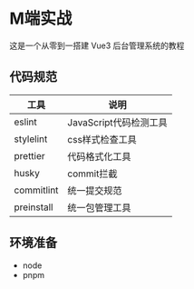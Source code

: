 # M端实战

这是一个从零到一搭建 Vue3 后台管理系统的教程

## 代码规范

| 工具        | 说明                   |
| ----------- | ---------------------- |
| eslint      | JavaScript代码检测工具 |
| stylelint   | css样式检查工具        |
| prettier    | 代码格式化工具         |
| husky       | commit拦截             |
| commitlint  | 统一提交规范           |
| preinstall  | 统一包管理工具         |



## 环境准备

- node
- pnpm
